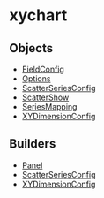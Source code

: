 # <span class="badge package-variant-panelcfg"></span> xychart

## Objects

 * <span class="badge object-type-class"></span> [FieldConfig](./object-FieldConfig.md)
 * <span class="badge object-type-class"></span> [Options](./object-Options.md)
 * <span class="badge object-type-class"></span> [ScatterSeriesConfig](./object-ScatterSeriesConfig.md)
 * <span class="badge object-type-enum"></span> [ScatterShow](./object-ScatterShow.md)
 * <span class="badge object-type-enum"></span> [SeriesMapping](./object-SeriesMapping.md)
 * <span class="badge object-type-class"></span> [XYDimensionConfig](./object-XYDimensionConfig.md)
## Builders

 * <span class="badge builder"></span> [Panel](./builder-Panel.md)
 * <span class="badge builder"></span> [ScatterSeriesConfig](./builder-ScatterSeriesConfig.md)
 * <span class="badge builder"></span> [XYDimensionConfig](./builder-XYDimensionConfig.md)
